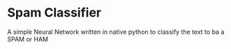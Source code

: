 # Spam Classifier
A simple Neural Network written in native python to classify the text to ba a SPAM or HAM
